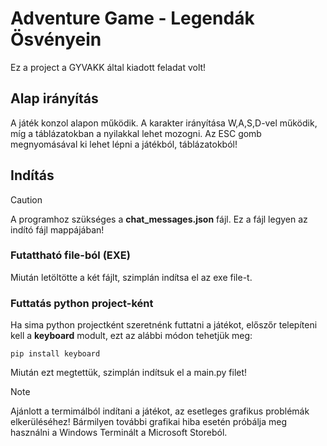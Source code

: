 # Adventure Game - Legendák Ösvényein
Ez a project a GYVAKK által kiadott feladat volt!
## Alap irányítás
A játék konzol alapon működik. A karakter irányítása W,A,S,D-vel működik, míg a táblázatokban a nyilakkal lehet mozogni. Az ESC gomb megnyomásával ki lehet lépni a játékból, táblázatokból!


## Indítás
> [!CAUTION]
> A programhoz szükséges a **chat_messages.json** fájl. Ez a fájl legyen az indító fájl mappájában!
### Futattható file-ból (EXE)
Miután letöltötte a két fájlt, szimplán indítsa el az exe file-t.
### Futtatás python project-ként
Ha sima python projectként szeretnénk futtatni a játékot, előszőr telepíteni kell a **keyboard** modult, ezt az alábbi módon tehetjük meg:
```
pip install keyboard
```
Miután ezt megtettük, szimplán indítsuk el a main.py filet!
> [!NOTE]
> Ajánlott a termimálból indítani a játékot, az esetleges grafikus problémák elkerüléséhez!
> Bármilyen további grafikai hiba esetén próbálja meg használni a Windows Terminált a Microsoft Storeból.
